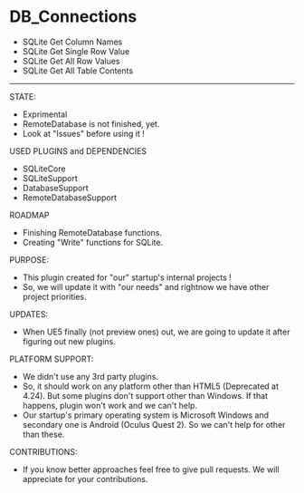# DB_Connections

- SQLite Get Column Names
- SQLite Get Single Row Value
- SQLite Get All Row Values
- SQLite Get All Table Contents
--------------------------------------------------------------------------------------------
STATE:
- Exprimental
- RemoteDatabase is not finished, yet.
- Look at "Issues" before using it !

USED PLUGINS and DEPENDENCIES
- SQLiteCore
- SQLiteSupport
- DatabaseSupport
- RemoteDatabaseSupport

ROADMAP
- Finishing RemoteDatabase functions.
- Creating "Write" functions for SQLite.

PURPOSE:
- This plugin created for "our" startup's internal projects !
- So, we will update it with "our needs" and rightnow we have other project priorities.

UPDATES:
- When UE5 finally (not preview ones) out, we are going to update it after figuring out new plugins.

PLATFORM SUPPORT:
- We didn't use any 3rd party plugins.
- So, it should work on any platform other than HTML5 (Deprecated at 4.24). But some plugins don't support other than Windows. If that happens, plugin won't work and we can't help.
- Our startup's primary operating system is Microsoft Windows and secondary one is Android (Oculus Quest 2). So we can't help for other than these. 

CONTRIBUTIONS:
- If you know better approaches feel free to give pull requests. We will appreciate for your contributions.
